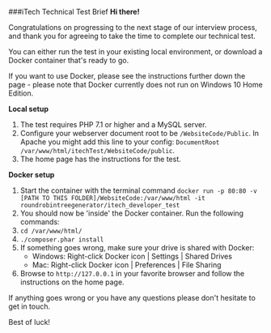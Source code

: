 ###iTech Technical Test Brief
**Hi there!**

Congratulations on progressing to the next stage of our interview process, and thank you for agreeing to take the time to complete our technical test.

You can either run the test in your existing local environment, or download a Docker container that's ready to go.

If you want to use Docker, please see the instructions further down the page - please note that Docker currently does not run on Windows 10 Home Edition.

**Local setup**

1. The test requires PHP 7.1 or higher and a MySQL server.
2. Configure your webserver document root to be `/WebsiteCode/Public`. In Apache you might add this line to your config:
`DocumentRoot /var/www/html/itechTest/WebsiteCode/public`.
3. The home page has the instructions for the test.


**Docker setup**

1. Start the container with the terminal command `docker run -p 80:80 -v [PATH TO THIS FOLDER]/WebsiteCode:/var/www/html -it roundrobintreegenerator/itech_developer_test`
2. You should now be 'inside' the Docker container. Run the following commands:
3. `cd /var/www/html/`
4. `./composer.phar install`
5. If something goes wrong, make sure your drive is shared with Docker:
    * Windows: Right-click Docker icon | Settings | Shared Drives
    * Mac: Right-click Docker icon | Preferences | File Sharing
6. Browse to `http://127.0.0.1` in your favorite browser and follow the instructions on the home page.


If anything goes wrong or you have any questions please don't hesitate to get in touch.

Best of luck!